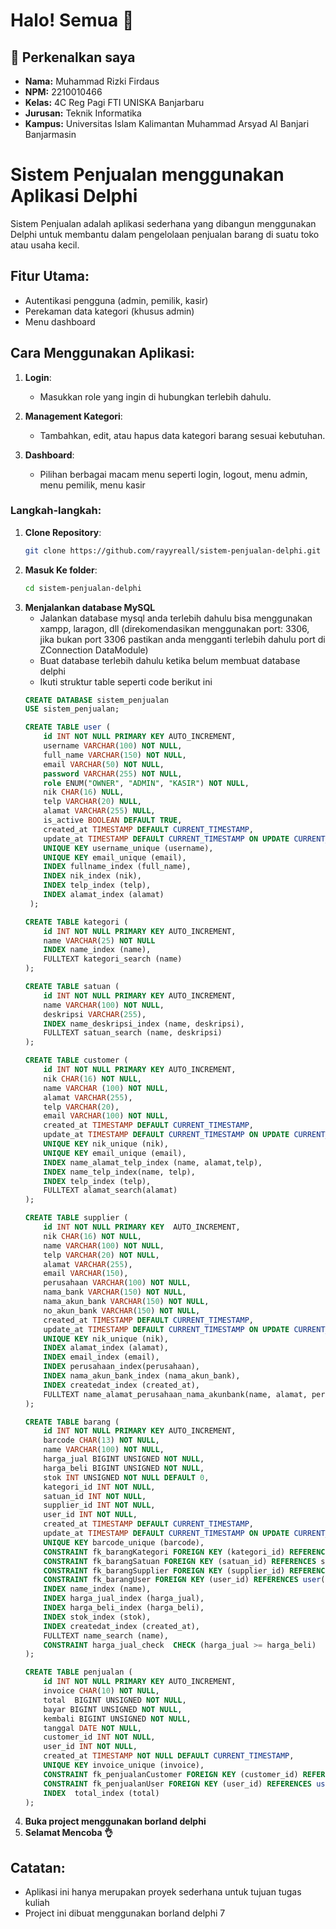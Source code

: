 # Halo! Semua 👋

## 🌟 Perkenalkan saya
- **Nama:** Muhammad Rizki Firdaus
- **NPM:** 2210010466
- **Kelas:** 4C Reg Pagi FTI UNISKA Banjarbaru
- **Jurusan:** Teknik Informatika
- **Kampus:** Universitas Islam Kalimantan Muhammad Arsyad Al Banjari Banjarmasin 


# Sistem Penjualan menggunakan Aplikasi Delphi

Sistem Penjualan adalah aplikasi sederhana yang dibangun menggunakan Delphi untuk membantu dalam pengelolaan penjualan barang di suatu toko atau usaha kecil.

## Fitur Utama:
- Autentikasi pengguna (admin, pemilik, kasir)
- Perekaman data kategori (khusus admin)
- Menu dashboard

## Cara Menggunakan Aplikasi:
1. **Login**:
   - Masukkan role yang ingin di hubungkan terlebih dahulu.

2. **Management Kategori**:
   - Tambahkan, edit, atau hapus data kategori barang sesuai kebutuhan.

3. **Dashboard**:
   - Pilihan berbagai macam menu seperti login, logout, menu admin, menu pemilik, menu kasir


### Langkah-langkah:

1. **Clone Repository**:
   ```bash
   git clone https://github.com/rayyreall/sistem-penjualan-delphi.git
   ```
2. **Masuk Ke folder**:
    ```bash
    cd sistem-penjualan-delphi
    ```
3. **Menjalankan database MySQL**
    - Jalankan database mysql anda terlebih dahulu bisa menggunakan xampp, laragon, dll (direkomendasikan menggunakan port: 3306,
    jika bukan port 3306 pastikan anda mengganti terlebih dahulu port di ZConnection DataModule)
    - Buat database terlebih dahulu ketika belum membuat database delphi
    - Ikuti struktur table seperti code berikut ini
    ```sql
    CREATE DATABASE sistem_penjualan
    USE sistem_penjualan;

    CREATE TABLE user (
	    id INT NOT NULL PRIMARY KEY AUTO_INCREMENT,
        username VARCHAR(100) NOT NULL,
        full_name VARCHAR(150) NOT NULL,
        email VARCHAR(50) NOT NULL,
        password VARCHAR(255) NOT NULL,
        role ENUM("OWNER", "ADMIN", "KASIR") NOT NULL,
        nik CHAR(16) NULL,
        telp VARCHAR(20) NULL,
        alamat VARCHAR(255) NULL,
	    is_active BOOLEAN DEFAULT TRUE,
        created_at TIMESTAMP DEFAULT CURRENT_TIMESTAMP,
        update_at TIMESTAMP DEFAULT CURRENT_TIMESTAMP ON UPDATE CURRENT_TIMESTAMP, 
	    UNIQUE KEY username_unique (username),
        UNIQUE KEY email_unique (email),
        INDEX fullname_index (full_name),
        INDEX nik_index (nik),
        INDEX telp_index (telp),
        INDEX alamat_index (alamat)
     );

    CREATE TABLE kategori (
	    id INT NOT NULL PRIMARY KEY AUTO_INCREMENT,
        name VARCHAR(25) NOT NULL
        INDEX name_index (name),
        FULLTEXT kategori_search (name)
    );

    CREATE TABLE satuan (
	    id INT NOT NULL PRIMARY KEY AUTO_INCREMENT,
        name VARCHAR(100) NOT NULL,
        deskripsi VARCHAR(255),
	    INDEX name_deskripsi_index (name, deskripsi),
        FULLTEXT satuan_search (name, deskripsi)
    );

    CREATE TABLE customer (
	    id INT NOT NULL PRIMARY KEY AUTO_INCREMENT,
        nik CHAR(16) NOT NULL,
        name VARCHAR (100) NOT NULL,
        alamat VARCHAR(255),
        telp VARCHAR(20),
        email VARCHAR(100) NOT NULL,
        created_at TIMESTAMP DEFAULT CURRENT_TIMESTAMP,
        update_at TIMESTAMP DEFAULT CURRENT_TIMESTAMP ON UPDATE CURRENT_TIMESTAMP,
        UNIQUE KEY nik_unique (nik),
        UNIQUE KEY email_unique (email),
        INDEX name_alamat_telp_index (name, alamat,telp),
        INDEX name_telp_index(name, telp),
        INDEX telp_index (telp),
        FULLTEXT alamat_search(alamat)
    );

    CREATE TABLE supplier (
	    id INT NOT NULL PRIMARY KEY  AUTO_INCREMENT,
        nik CHAR(16) NOT NULL,
        name VARCHAR(100) NOT NULL,
        telp VARCHAR(20) NOT NULL,
        alamat VARCHAR(255),
        email VARCHAR(150),
        perusahaan VARCHAR(100) NOT NULL,
        nama_bank VARCHAR(150) NOT NULL,
        nama_akun_bank VARCHAR(150) NOT NULL,
        no_akun_bank VARCHAR(150) NOT NULL,
        created_at TIMESTAMP DEFAULT CURRENT_TIMESTAMP,
        update_at TIMESTAMP DEFAULT CURRENT_TIMESTAMP ON UPDATE CURRENT_TIMESTAMP,
        UNIQUE KEY nik_unique (nik),
        INDEX alamat_index (alamat),
        INDEX email_index (email),
        INDEX perusahaan_index(perusahaan),
        INDEX nama_akun_bank_index (nama_akun_bank),
        INDEX createdat_index (created_at),
        FULLTEXT name_alamat_perusahaan_nama_akunbank(name, alamat, perusahaan, nama_akun_bank)
    );

    CREATE TABLE barang (
	    id INT NOT NULL PRIMARY KEY AUTO_INCREMENT,
        barcode CHAR(13) NOT NULL,
        name VARCHAR(100) NOT NULL,
        harga_jual BIGINT UNSIGNED NOT NULL,
        harga_beli BIGINT UNSIGNED NOT NULL,
        stok INT UNSIGNED NOT NULL DEFAULT 0,
        kategori_id INT NOT NULL,
        satuan_id INT NOT NULL,
        supplier_id INT NOT NULL,
        user_id INT NOT NULL,
        created_at TIMESTAMP DEFAULT CURRENT_TIMESTAMP,
        update_at TIMESTAMP DEFAULT CURRENT_TIMESTAMP ON UPDATE CURRENT_TIMESTAMP,
        UNIQUE KEY barcode_unique (barcode),
        CONSTRAINT fk_barangKategori FOREIGN KEY (kategori_id) REFERENCES kategori(id),
        CONSTRAINT fk_barangSatuan FOREIGN KEY (satuan_id) REFERENCES satuan(id),
        CONSTRAINT fk_barangSupplier FOREIGN KEY (supplier_id) REFERENCES supplier (id),
        CONSTRAINT fk_barangUser FOREIGN KEY (user_id) REFERENCES user(id),
        INDEX name_index (name),
        INDEX harga_jual_index (harga_jual),
        INDEX harga_beli_index (harga_beli),
        INDEX stok_index (stok),
        INDEX createdat_index (created_at),
        FULLTEXT name_search (name),
        CONSTRAINT harga_jual_check  CHECK (harga_jual >= harga_beli)
    );

    CREATE TABLE penjualan (
	    id INT NOT NULL PRIMARY KEY AUTO_INCREMENT,
        invoice CHAR(10) NOT NULL,
        total  BIGINT UNSIGNED NOT NULL,
        bayar BIGINT UNSIGNED NOT NULL,
        kembali BIGINT UNSIGNED NOT NULL,
        tanggal DATE NOT NULL,
        customer_id INT NOT NULL,
        user_id INT NOT NULL,
        created_at TIMESTAMP NOT NULL DEFAULT CURRENT_TIMESTAMP,
        UNIQUE KEY invoice_unique (invoice),
        CONSTRAINT fk_penjualanCustomer FOREIGN KEY (customer_id) REFERENCES customer (id),
        CONSTRAINT fk_penjualanUser FOREIGN KEY (user_id) REFERENCES user (id),
        INDEX  total_index (total)
    );

    ```
4. **Buka project menggunakan borland delphi**
5. **Selamat Mencoba 👌**


## Catatan:
- Aplikasi ini hanya merupakan proyek sederhana untuk tujuan tugas kuliah
- Project ini dibuat menggunakan borland delphi 7

